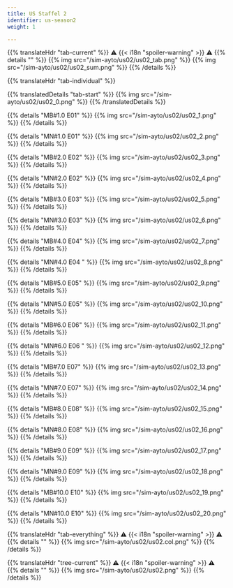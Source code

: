 ```yaml
---
title: US Staffel 2
identifier: us-season2
weight: 1

---
```


{{% translateHdr "tab-current" %}}
:warning: {{< i18n "spoiler-warning" >}} :warning:
{{% details "" %}}
{{% img src="/sim-ayto/us02/us02_tab.png" %}}
{{% img src="/sim-ayto/us02/us02_sum.png" %}}
{{% /details %}}

{{% translateHdr "tab-individual" %}}

{{% translatedDetails "tab-start" %}}
{{% img src="/sim-ayto/us02/us02_0.png" %}}
{{% /translatedDetails %}}

{{% details "MB#1.0 E01" %}}
{{% img src="/sim-ayto/us02/us02_1.png" %}}
{{% /details %}}

{{% details "MN#1.0 E01" %}}
{{% img src="/sim-ayto/us02/us02_2.png" %}}
{{% /details %}}

{{% details "MB#2.0 E02" %}}
{{% img src="/sim-ayto/us02/us02_3.png" %}}
{{% /details %}}

{{% details "MN#2.0 E02" %}}
{{% img src="/sim-ayto/us02/us02_4.png" %}}
{{% /details %}}

{{% details "MB#3.0 E03" %}}
{{% img src="/sim-ayto/us02/us02_5.png" %}}
{{% /details %}}

{{% details "MN#3.0 E03" %}}
{{% img src="/sim-ayto/us02/us02_6.png" %}}
{{% /details %}}

{{% details "MB#4.0 E04" %}}
{{% img src="/sim-ayto/us02/us02_7.png" %}}
{{% /details %}}

{{% details "MN#4.0 E04 " %}}
{{% img src="/sim-ayto/us02/us02_8.png" %}}
{{% /details %}}

{{% details "MB#5.0 E05" %}}
{{% img src="/sim-ayto/us02/us02_9.png" %}}
{{% /details %}}

{{% details "MN#5.0 E05" %}}
{{% img src="/sim-ayto/us02/us02_10.png" %}}
{{% /details %}}

{{% details "MB#6.0 E06" %}}
{{% img src="/sim-ayto/us02/us02_11.png" %}}
{{% /details %}}

{{% details "MN#6.0 E06 " %}}
{{% img src="/sim-ayto/us02/us02_12.png" %}}
{{% /details %}}

{{% details "MB#7.0 E07" %}}
{{% img src="/sim-ayto/us02/us02_13.png" %}}
{{% /details %}}

{{% details "MN#7.0 E07" %}}
{{% img src="/sim-ayto/us02/us02_14.png" %}}
{{% /details %}}

{{% details "MB#8.0 E08" %}}
{{% img src="/sim-ayto/us02/us02_15.png" %}}
{{% /details %}}

{{% details "MN#8.0 E08" %}}
{{% img src="/sim-ayto/us02/us02_16.png" %}}
{{% /details %}}

{{% details "MB#9.0 E09" %}}
{{% img src="/sim-ayto/us02/us02_17.png" %}}
{{% /details %}}

{{% details "MN#9.0 E09" %}}
{{% img src="/sim-ayto/us02/us02_18.png" %}}
{{% /details %}}

{{% details "MB#10.0 E10" %}}
{{% img src="/sim-ayto/us02/us02_19.png" %}}
{{% /details %}}

{{% details "MN#10.0 E10" %}}
{{% img src="/sim-ayto/us02/us02_20.png" %}}
{{% /details %}}

{{% translateHdr "tab-everything" %}}
:warning: {{< i18n "spoiler-warning" >}} :warning:
{{% details "" %}}
{{% img src="/sim-ayto/us02/us02.col.png" %}}
{{% /details %}}

{{% translateHdr "tree-current" %}}
:warning: {{< i18n "spoiler-warning" >}} :warning:
{{% details "" %}}
{{% img src="/sim-ayto/us02/us02.png" %}}
{{% /details %}}
